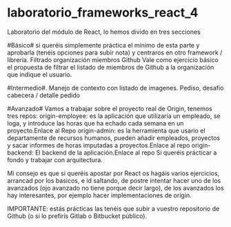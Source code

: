 # laboratorio_frameworks_react_4
Laboratorio del módulo de React, lo hemos divido en tres secciones

#Básico#
si queréis simplemente práctica el mínimo de esta parte y aprobarla (tenéis opciones para subir nota) y centraros en otro framework / librería.
Filtrado organización miembros Github
Vale como ejercicio básico el propuesta de filtrar el listado de miembros de Github a la organización que indique el usuario.

#Intermedio#.
Manejo de contexto con listado de imagenes.
Pediso, desafío cabecera / detalle pedido

#Avanzado#
Vamos a trabajar sobre el proyecto real de Origin, tenemos tres repos:
origin-employee: es la aplicación que utilizaría un empleado, se loga, y introduce las horas que ha echado cada semana en un proyecto.Enlace al Repo
origin-admin: es la herramienta que usario el departamente de recursos humanos, pueden añadir empleados, proyectos y sacar informes de horas imputadas a proyectos.Enlace al repo
origin-backend: El backend de la aplicación.Enlace al repo
Si queréis prácticar a fondo y trabajar con arquitectura.

Mi consejo es que si queréis apostar por React os hagáis varios ejercicios, arrancad por los basicos, e id saltando, de postre intentar hacer uno de los avanzados (ojo avanzado no tiene porque decir largo), de los avanzados los hay interesantes, por ejemplo hacer implementaciones de origin.

IMPORTANTE: estás prácticas las tenéis que subir a vuestro repositorio de Github (o si lo prefirís Gitlab o Bitbucket público).
